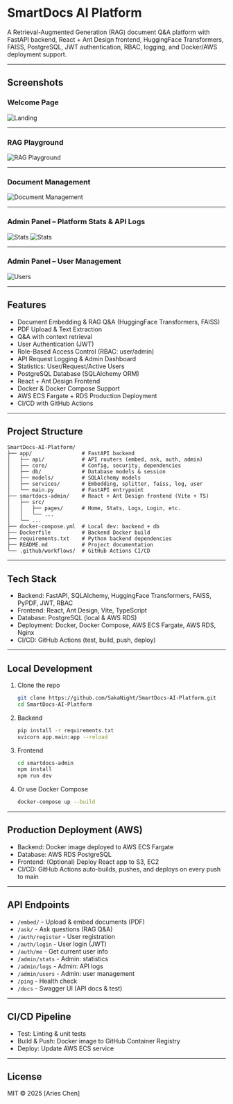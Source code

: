 # SmartDocs AI Platform

A Retrieval-Augmented Generation (RAG) document Q&A platform with FastAPI backend, React + Ant Design frontend, HuggingFace Transformers, FAISS, PostgreSQL, JWT authentication, RBAC, logging, and Docker/AWS deployment support.

---

## Screenshots

### Welcome Page
![Landing](screenshots/landing.jpg)

---

### RAG Playground
![RAG Playground](screenshots/playground.jpg)

---

### Document Management
![Document Management](screenshots/doc-management.jpg)

---

### Admin Panel – Platform Stats & API Logs
![Stats](screenshots/stats.jpg)
![Stats](screenshots/api-log.jpg)

---

### Admin Panel – User Management
![Users](screenshots/user-management.jpg)

---

## Features

- Document Embedding & RAG Q&A (HuggingFace Transformers, FAISS)
- PDF Upload & Text Extraction
- Q&A with context retrieval
- User Authentication (JWT)
- Role-Based Access Control (RBAC: user/admin)
- API Request Logging & Admin Dashboard
- Statistics: User/Request/Active Users
- PostgreSQL Database (SQLAlchemy ORM)
- React + Ant Design Frontend
- Docker & Docker Compose Support
- AWS ECS Fargate + RDS Production Deployment
- CI/CD with GitHub Actions

---

## Project Structure

```
SmartDocs-AI-Platform/
├── app/                # FastAPI backend
│   ├── api/            # API routers (embed, ask, auth, admin)
│   ├── core/           # Config, security, dependencies
│   ├── db/             # Database models & session
│   ├── models/         # SQLAlchemy models
│   ├── services/       # Embedding, splitter, faiss, log, user
│   └── main.py         # FastAPI entrypoint
├── smartdocs-admin/    # React + Ant Design frontend (Vite + TS)
│   ├── src/
│   │   ├── pages/      # Home, Stats, Logs, Login, etc.
│   │   └── ...
│   └── ...
├── docker-compose.yml  # Local dev: backend + db
├── Dockerfile          # Backend Docker build
├── requirements.txt    # Python backend dependencies
├── README.md           # Project documentation
└── .github/workflows/  # GitHub Actions CI/CD
```

---

## Tech Stack

- Backend: FastAPI, SQLAlchemy, HuggingFace Transformers, FAISS, PyPDF, JWT, RBAC
- Frontend: React, Ant Design, Vite, TypeScript
- Database: PostgreSQL (local & AWS RDS)
- Deployment: Docker, Docker Compose, AWS ECS Fargate, AWS RDS, Nginx
- CI/CD: GitHub Actions (test, build, push, deploy)

---

## Local Development

1. Clone the repo
   ```bash
   git clone https://github.com/SakaNight/SmartDocs-AI-Platform.git
   cd SmartDocs-AI-Platform
   ```
2. Backend
   ```bash
   pip install -r requirements.txt
   uvicorn app.main:app --reload
   ```
3. Frontend
   ```bash
   cd smartdocs-admin
   npm install
   npm run dev
   ```
4. Or use Docker Compose
   ```bash
   docker-compose up --build
   ```

---

## Production Deployment (AWS)

- Backend: Docker image deployed to AWS ECS Fargate
- Database: AWS RDS PostgreSQL
- Frontend: (Optional) Deploy React app to S3, EC2
- CI/CD: GitHub Actions auto-builds, pushes, and deploys on every push to main

---

## API Endpoints

- `/embed/`   - Upload & embed documents (PDF)
- `/ask/`     - Ask questions (RAG Q&A)
- `/auth/register` - User registration
- `/auth/login`    - User login (JWT)
- `/auth/me`       - Get current user info
- `/admin/stats`   - Admin: statistics
- `/admin/logs`    - Admin: API logs
- `/admin/users`   - Admin: user management
- `/ping`          - Health check
- `/docs`          - Swagger UI (API docs & test)

---

## CI/CD Pipeline

- Test: Linting & unit tests
- Build & Push: Docker image to GitHub Container Registry
- Deploy: Update AWS ECS service

---

## License

MIT © 2025 [Aries Chen]
